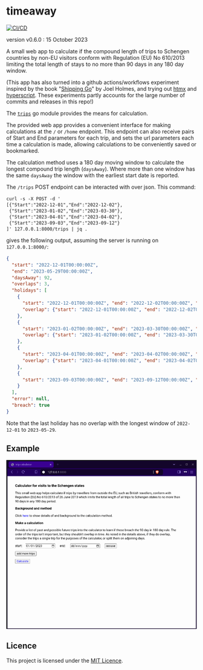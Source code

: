 # timeaway

[![CI/CD](https://github.com/rorycl/timeaway/actions/workflows/pushtag.yml/badge.svg)](https://github.com/rorycl/timeaway/actions/workflows/pushtag.yml)

version v0.6.0 : 15 October 2023

A small web app to calculate if the compound length of trips to Schengen
countries by non-EU visitors conform with Regulation (EU) No 610/2013
limiting the total length of stays to no more than 90 days in any 180
day window.

(This app has also turned into a github actions/workflows experiment
inspired by the book "[Shipping
Go](https://www.manning.com/books/shipping-go)" by Joel Holmes, and
trying out [htmx](https://htmx.org) and
[hyperscript](https://hyperscript.org). These experiments partly
accounts for the large number of commits and releases in this repo!)

The [`trips`](trips/README.md) go module provides the means for
calculation.

The provided web app provides a convenient interface for making
calculations at the `/` or `/home` endpoint. This endpoint can also
receive pairs of Start and End parameters for each trip, and sets the
url parameters each time a calculation is made, allowing calculations to
be conveniently saved or bookmarked.

The calculation method uses a 180 day moving window to calculate the
longest compound trip length (`daysAway`). Where more than one window
has the same `daysAway` the window with the earliest start date is
reported.

The `/trips` POST endpoint can be interacted with over json. This command:

```
curl -s -X POST -d '
[{"Start":"2022-12-01","End":"2022-12-02"},
 {"Start":"2023-01-02","End":"2023-03-30"},
 {"Start":"2023-04-01","End":"2023-04-02"},
 {"Start":"2023-09-03","End":"2023-09-12"}
]' 127.0.0.1:8000/trips | jq .
```

gives the following output, assuming the server is running on `127.0.0.1:8000/`:

```json
{
  "start": "2022-12-01T00:00:00Z",
  "end": "2023-05-29T00:00:00Z",
  "daysAway": 92,
  "overlaps": 3,
  "holidays": [
    {
      "start": "2022-12-01T00:00:00Z", "end": "2022-12-02T00:00:00Z", "duration": 2,
      "overlap": {"start": "2022-12-01T00:00:00Z", "end": "2022-12-02T00:00:00Z", "duration": 2}
    },
    {
      "start": "2023-01-02T00:00:00Z", "end": "2023-03-30T00:00:00Z", "duration": 88,
      "overlap": {"start": "2023-01-02T00:00:00Z", "end": "2023-03-30T00:00:00Z", "duration": 88}
    },
    {
      "start": "2023-04-01T00:00:00Z", "end": "2023-04-02T00:00:00Z", "duration": 2,
      "overlap": {"start": "2023-04-01T00:00:00Z", "end": "2023-04-02T00:00:00Z", "duration": 2}
    },
    {
      "start": "2023-09-03T00:00:00Z", "end": "2023-09-12T00:00:00Z", "duration": 10
    }
  ],
  "error": null,
  "breach": true
}
```
Note that the last holiday has no overlap with the longest window of
`2022-12-01` to `2023-05-29`.

## Example

![](util/example.gif)

## Licence

This project is licensed under the [MIT Licence](LICENCE).
